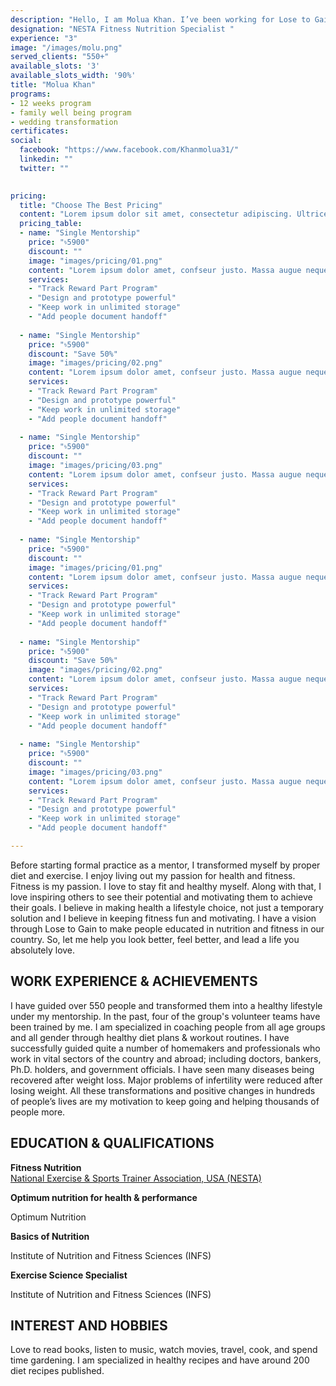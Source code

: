 ```yaml
---
description: "Hello, I am Molua Khan. I’ve been working for Lose to Gain since the beginning of the platform. In the beginning, I gave free suggestions for the group members and in the meantime continued the expert course from NESTA (National Exercise & Sports Trainer Association, USA). Being a scholar from NESTA, I have all the theoretical and practical knowledge and experience in the field of nutrition and exercise."
designation: "NESTA Fitness Nutrition Specialist "
experience: "3"
image: "/images/molu.png"
served_clients: "550+"
available_slots: '3'
available_slots_width: '90%'
title: "Molua Khan"
programs:
- 12 weeks program
- family well being program
- wedding transformation
certificates: 
social:
  facebook: "https://www.facebook.com/Khanmolua31/"
  linkedin: ""
  twitter: ""

  
pricing:
  title: "Choose The Best Pricing"
  content: "Lorem ipsum dolor sit amet, consectetur adipiscing. Ultrices condimentum fringilla maecenas dis felis, rutrum tortor, suspendisse. Interdum vitae"
  pricing_table:
  - name: "Single Mentorship"
    price: "৳5900"
    discount: ""
    image: "images/pricing/01.png"
    content: "Lorem ipsum dolor amet, confseur justo. Massa augue neque proin adisng."
    services:
    - "Track Reward Part Program"
    - "Design and prototype powerful"
    - "Keep work in unlimited storage"
    - "Add people document handoff"
    
  - name: "Single Mentorship"
    price: "৳5900"
    discount: "Save 50%"
    image: "images/pricing/02.png"
    content: "Lorem ipsum dolor amet, confseur justo. Massa augue neque proin adisng."
    services:
    - "Track Reward Part Program"
    - "Design and prototype powerful"
    - "Keep work in unlimited storage"
    - "Add people document handoff"
    
  - name: "Single Mentorship"
    price: "৳5900"
    discount: ""
    image: "images/pricing/03.png"
    content: "Lorem ipsum dolor amet, confseur justo. Massa augue neque proin adisng."
    services:
    - "Track Reward Part Program"
    - "Design and prototype powerful"
    - "Keep work in unlimited storage"
    - "Add people document handoff"
    
  - name: "Single Mentorship"
    price: "৳5900"
    discount: ""
    image: "images/pricing/01.png"
    content: "Lorem ipsum dolor amet, confseur justo. Massa augue neque proin adisng."
    services:
    - "Track Reward Part Program"
    - "Design and prototype powerful"
    - "Keep work in unlimited storage"
    - "Add people document handoff"
    
  - name: "Single Mentorship"
    price: "৳5900"
    discount: "Save 50%"
    image: "images/pricing/02.png"
    content: "Lorem ipsum dolor amet, confseur justo. Massa augue neque proin adisng."
    services:
    - "Track Reward Part Program"
    - "Design and prototype powerful"
    - "Keep work in unlimited storage"
    - "Add people document handoff"
    
  - name: "Single Mentorship"
    price: "৳5900"
    discount: ""
    image: "images/pricing/03.png"
    content: "Lorem ipsum dolor amet, confseur justo. Massa augue neque proin adisng."
    services:
    - "Track Reward Part Program"
    - "Design and prototype powerful"
    - "Keep work in unlimited storage"
    - "Add people document handoff"

---
```

Before starting formal practice as a mentor, I transformed myself by proper diet and exercise. I enjoy living out my passion for health and fitness. Fitness is my passion. I love to stay fit and healthy myself. Along with that, I love inspiring others to see their potential and motivating them to achieve their goals. I believe in making health a lifestyle choice, not just a temporary solution and I believe in keeping fitness fun and motivating. I have a vision through Lose to Gain to make people educated in nutrition and fitness in our country. So, let me help you look better, feel better, and lead a life you absolutely love.

## **WORK EXPERIENCE & ACHIEVEMENTS**

I have guided over 550 people and transformed them into a healthy lifestyle under my mentorship. In the past, four of the group's volunteer teams have been trained by me. I am specialized in coaching people from all age groups and all gender through healthy diet plans & workout routines. I have successfully guided quite a number of homemakers and professionals who work in vital sectors of the country and abroad; including doctors, bankers, Ph.D. holders, and government officials. I have seen many diseases being recovered after weight loss. Major problems of infertility were reduced after losing weight. All these transformations and positive changes in hundreds of people’s lives are my motivation to keep going and helping thousands of people more.

## **EDUCATION & QUALIFICATIONS**

**Fitness Nutrition**    
[National Exercise & Sports Trainer Association, USA (NESTA) ]()

**Optimum nutrition for health & performance**  

Optimum Nutrition 

**Basics of Nutrition** 

Institute of Nutrition and Fitness Sciences (INFS) 

**Exercise Science Specialist**  

Institute of Nutrition and Fitness Sciences (INFS)

## **INTEREST AND HOBBIES**

Love to read books, listen to music, watch movies, travel, cook, and spend time gardening. I am specialized in healthy recipes and have around 200 diet recipes published.